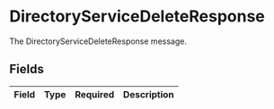 # DirectoryServiceDeleteResponse

The DirectoryServiceDeleteResponse message.


## Fields

| Field       | Type        | Required    | Description |
| ----------- | ----------- | ----------- | ----------- |